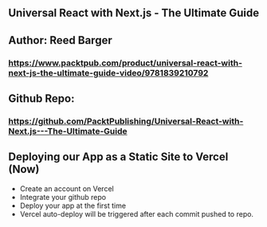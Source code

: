 ## Universal React with Next.js - The Ultimate Guide
## Author: Reed Barger
### https://www.packtpub.com/product/universal-react-with-next-js-the-ultimate-guide-video/9781839210792
## Github Repo:
### https://github.com/PacktPublishing/Universal-React-with-Next.js---The-Ultimate-Guide

## Deploying our App as a Static Site to Vercel (Now)
- Create an account on Vercel
- Integrate your github repo
- Deploy your app at the first time
- Vercel auto-deploy will be triggered after each commit pushed to repo.